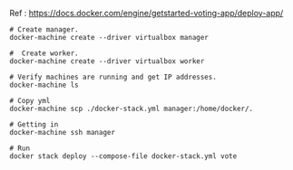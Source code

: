Ref : https://docs.docker.com/engine/getstarted-voting-app/deploy-app/

```shell
# Create manager.
docker-machine create --driver virtualbox manager

#  Create worker.
docker-machine create --driver virtualbox worker

# Verify machines are running and get IP addresses.
docker-machine ls

# Copy yml
docker-machine scp ./docker-stack.yml manager:/home/docker/.

# Getting in
docker-machine ssh manager

# Run
docker stack deploy --compose-file docker-stack.yml vote
```

